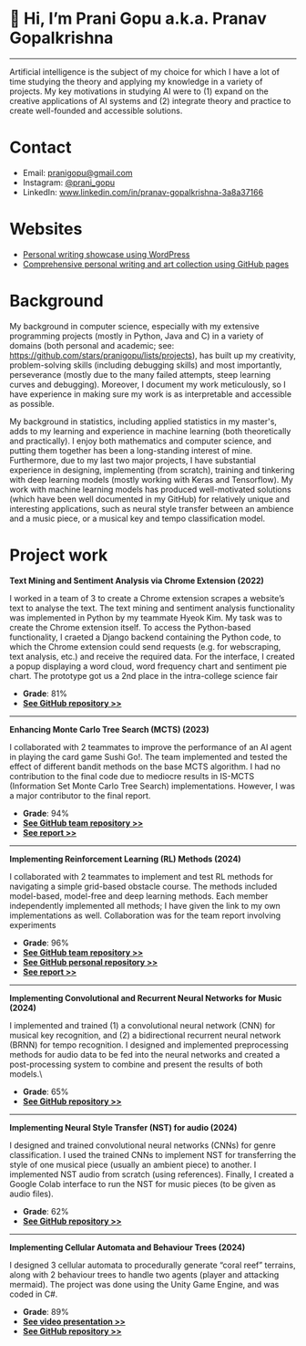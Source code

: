 # 👋 Hi, I’m Prani Gopu a.k.a. Pranav Gopalkrishna

---

Artificial intelligence is the subject of my choice for which I have a lot of time studying the theory and applying my knowledge in a variety of projects. My key motivations in studying AI were to (1) expand on the creative applications of AI systems and (2) integrate theory and practice to create well-founded and accessible solutions.

# Contact
- Email: pranigopu@gmail.com
- Instagram: [@prani_gopu](https://www.instagram.com/pranigopu/)
- LinkedIn: www.linkedin.com/in/pranav-gopalkrishna-3a8a37166

# Websites
- [Personal writing showcase using WordPress](https://pranigopu.wordpress.com/)
- [Comprehensive personal writing and art collection using GitHub pages](https://pranigopu.github.io/)

# Background
My background in computer science, especially with my extensive programming projects (mostly in Python, Java and C) in a variety of domains (both personal and academic; see: https://github.com/stars/pranigopu/lists/projects), has built up my creativity, problem-solving skills (including debugging skills) and most importantly, perseverance (mostly due to the many failed attempts, steep learning curves and debugging). Moreover, I document my work meticulously, so I have experience in making sure my work is as interpretable and accessible as possible.
 
My background in statistics, including applied statistics in my master's, adds to my learning and experience in machine learning (both theoretically and practically). I enjoy both mathematics and computer science, and putting them together has been a long-standing interest of mine. Furthermore, due to my last two major projects, I have substantial experience in designing, implementing (from scratch), training and tinkering with deep learning models (mostly working with Keras and Tensorflow). My work with machine learning models has produced well-motivated solutions (which have been well documented in my GitHub) for relatively unique and interesting applications, such as neural style transfer between an ambience and a music piece, or a musical key and tempo classification model.
 
# Project work
**Text Mining and Sentiment Analysis via Chrome Extension (2022)**

I worked in a team of 3 to create a Chrome extension scrapes a website’s text to analyse the text. The text mining and sentiment analysis functionality was implemented in Python by my teammate Hyeok Kim. My task was to create the Chrome extension itself. To access the Python-based functionality, I craeted a Django backend containing the Python code, to which the Chrome extension could send requests (e.g. for webscraping, text analysis, etc.) and receive the required data. For the interface, I created a popup displaying a word cloud, word frequency chart and sentiment pie chart. The prototype got us a 2nd place in the intra-college science fair

- **Grade**: 81%
- [**See GitHub repository >>**](https://github.com/pranigopu/sentiMiner)

---

**Enhancing Monte Carlo Tree Search (MCTS) (2023)**

I collaborated with 2 teammates to improve the performance of an AI agent in playing the card game Sushi Go!. The team implemented and tested the effect of different bandit methods on the base MCTS algorithm. I had no contribution to the final code due to mediocre results in IS-MCTS (Information Set Monte Carlo Tree Search) implementations. However, I was a major contributor to the final report.

- **Grade**: 94%
- [**See GitHub team repository >>**](https://github.com/grahaminn/AIinGames-Assignment1)
- [**See report >>**](https://github.com/pranigopu/artificialIntelligence-in-games/blob/main/assignment1/REPORT.pdf)

---

**Implementing Reinforcement Learning (RL) Methods (2024)**

I collaborated with 2 teammates to implement and test RL methods for navigating a simple grid-based obstacle course. The methods included model-based, model-free and deep learning methods. Each member independently implemented all methods; I have given the link to my own implementations as well. Collaboration was for the team report involving experiments

- **Grade**: 96%
- [**See GitHub team repository >>**](https://github.com/nocommentcode/ecs7002_assignment_2)
- [**See GitHub personal repository >>**](https://github.com/pranigopu/frozenLake)
- [**See report >>**](https://github.com/pranigopu/frozenLake/blob/main/report/finalReport.pdf)

---

**Implementing Convolutional and Recurrent Neural Networks for Music (2024)**

I implemented and trained (1) a convolutional neural network (CNN) for musical key recognition, and (2) a bidirectional recurrent neural network (BRNN) for tempo recognition. I designed and implemented preprocessing methods for audio data to be fed into the neural networks and created a post-processing system to combine and present the results of both models.\

- **Grade**: 65%
- [**See GitHub repository >>**](https://github.com/pranigopu/key--tempo-deepLearning)

---

**Implementing Neural Style Transfer (NST) for audio (2024)**

I designed and trained convolutional neural networks (CNNs) for genre classification. I used the trained CNNs to implement NST for transferring the style of one musical piece (usually an ambient piece) to another. I implemented NST audio from scratch (using references). Finally, I created a Google Colab interface to run the NST for music pieces (to be given as audio files).

- **Grade**: 62%
- [**See GitHub repository >>**](https://github.com/pranigopu/ambience-to-music-neuralStyleTransfer)

---

**Implementing Cellular Automata and Behaviour Trees (2024)**

I designed 3 cellular automata to procedurally generate “coral reef” terrains, along with 2 behaviour trees to handle two agents (player and attacking mermaid). The project was done using the Unity Game Engine, and was coded in C#.

- **Grade**: 89%
- [**See video presentation >>**](https://www.youtube.com/watch?v=sJMKtEH5r3g)
- [**See GitHub repository >>**](https://github.com/pranigopu/diver-vs-mermaid)

<!---
pranigopu/pranigopu is a ✨ special ✨ repository because its `README.md` (this file) appears on your GitHub profile.
You can click the Preview link to take a look at your changes.
--->

